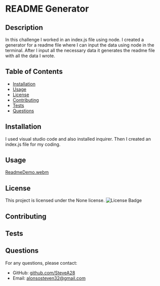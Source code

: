 # README Generator

## Description
 In this challenge I worked in an index.js file using node. I created a generator for a readme file where I can input the data using node in the terminal. After I input all the necessary data it generates the readme file with all the data I wrote.

## Table of Contents
- [Installation](#installation)
- [Usage](#usage)
- [License](#license)
- [Contributing](#contributing)
- [Tests](#tests)
- [Questions](#questions)

## Installation
I used visual studio code and also installed inquirer. Then I created an index.js file for my coding.

## Usage
[ReadmeDemo.webm](https://github.com/SteveA28/README-Generator/assets/145303651/cbbf561f-e635-44f0-b1e4-5d8ef08e8bf7)

## License
This project is licensed under the None license.
![License Badge](https://img.shields.io/badge/license-None-green)

## Contributing


## Tests


## Questions
For any questions, please contact:
- GitHub: [github.com/SteveA28](https://github.com/github.com/SteveA28)
- Email: alonsosteven32@gmail.com
